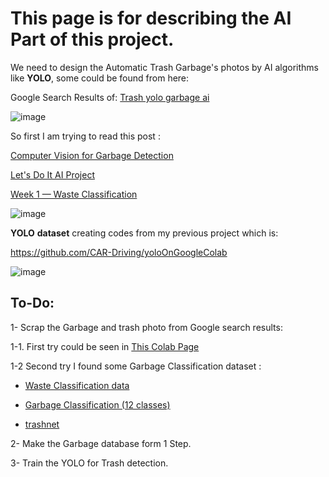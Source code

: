 # This page is for describing the AI Part of this project.

We need to design the Automatic Trash Garbage's photos by AI algorithms like **YOLO**, some could be found from here:

Google Search Results of:
 [Trash yolo garbage ai](https://www.google.com/search?q=trash+yolo+garbage+ai&tbm=isch&ved=2ahUKEwip2YmDh4rwAhUGHBoKHXNKDO8Q2-cCegQIABAA&oq=trash+yolo+garbage+ai&gs_lcp=CgNpbWcQA1DLxAFY4csBYPnOAWgAcAB4AIABkwKIAYoGkgEDMi0zmAEAoAEBqgELZ3dzLXdpei1pbWfAAQE&sclient=img&ei=ZlV9YKmOO4a4aPOUsfgO&bih=887&biw=804&client=opera&hs=dNU)

![image](https://user-images.githubusercontent.com/6679151/115223039-9c67b600-a120-11eb-8698-085b03c68bed.png)

So first I am trying to read this post :

[Computer Vision for Garbage Detection](https://medium.com/ramudroid/computer-vision-for-garbage-detection-136029142b3c)

[Let's Do It AI Project](https://opendata.letsdoitworld.org/#/ai)

[Week 1 — Waste Classification](https://medium.com/bbm406f19/week-1-waste-classification-dde0aaf12ccb)


![image](https://user-images.githubusercontent.com/6679151/115226478-8825b800-a124-11eb-84f3-7e64e1a7adad.png)


**YOLO** **dataset** creating codes from my previous project which is:

https://github.com/CAR-Driving/yoloOnGoogleColab

![image](https://user-images.githubusercontent.com/6679151/115223611-3c254400-a121-11eb-8353-1cb38edf2bfd.png)

## To-Do:

1- Scrap the Garbage and trash photo from Google search results:

 1-1. First try could be seen in [This Colab Page](http://colab.research.google.com/github/Startup-Data/SatLunNeh/blob/master/AI%20Parts/Yoututbe_scraping_by_colab.ipynb)
 
 1-2 Second try I found some Garbage Classification dataset : 

 - [Waste Classification
   data](https://www.kaggle.com/asdasdasasdas/garbage-classification)
   
 - [Garbage Classification (12 classes)](https://www.kaggle.com/mostafaabla/garbage-classification)
   
 - [trashnet](https://github.com/garythung/trashnet)

2- Make the Garbage database form 1 Step.

3- Train the YOLO for Trash detection.
